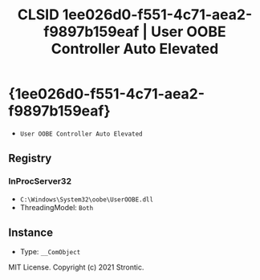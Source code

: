 ﻿---
title: "CLSID 1ee026d0-f551-4c71-aea2-f9897b159eaf | User OOBE Controller Auto Elevated"
excerpt: What is COM-Object CLSID 1ee026d0-f551-4c71-aea2-f9897b159eaf?
---

# {1ee026d0-f551-4c71-aea2-f9897b159eaf}

* `User OOBE Controller Auto Elevated`

## Registry


### InProcServer32

* `C:\Windows\System32\oobe\UserOOBE.dll`
* ThreadingModel: `Both`

## Instance

* Type: `__ComObject`

MIT License. Copyright (c) 2021 Strontic.


